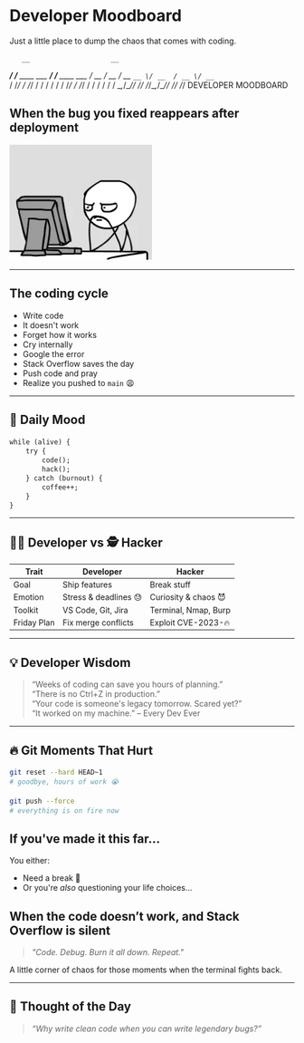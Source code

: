 
#  Developer Moodboard

Just a little place to dump the chaos that comes with coding.

       __                    __              
  ____/ /___  ____ ___  ____/ /___  ____ ___ 
 / __  / __ \/ __ `__ \/ __  / __ \/ __ `__ \
/ /_/ / /_/ / / / / / / /_/ / /_/ / / / / / /
\__,_/\____/_/ /_/ /_/\__,_/\____/_/ /_/ /_/ 
        DEVELOPER MOODBOARD


## When the bug you fixed reappears after deployment

<img src="./assets/meme.gif" width="50%" />

---

## The coding cycle

- Write code
- It doesn't work
- Forget how it works
- Cry internally
- Google the error
- Stack Overflow saves the day
- Push code and pray
- Realize you pushed to `main` 😩

---


## 👀 Daily Mood

```
while (alive) {
    try {
        code();
        hack();
    } catch (burnout) {
        coffee++;
    }
}
```


---

## 👨‍💻 Developer vs 🕵️ Hacker

| Trait            | Developer                         | Hacker                            |
|------------------|-----------------------------------|------------------------------------|
| Goal             | Ship features                     | Break stuff                        |
| Emotion          | Stress & deadlines 😓             | Curiosity & chaos 😈              |
| Toolkit          | VS Code, Git, Jira                | Terminal, Nmap, Burp              |
| Friday Plan      | Fix merge conflicts               | Exploit CVE-2023-🔥               |

---

## 💡 Developer Wisdom

> “Weeks of coding can save you hours of planning.”  
> “There is no Ctrl+Z in production.”  
> “Your code is someone's legacy tomorrow. Scared yet?”  
> “It worked on my machine.” – Every Dev Ever  

---


## 🔥 Git Moments That Hurt

```bash
git reset --hard HEAD~1
# goodbye, hours of work 😭

git push --force
# everything is on fire now
```


## If you've made it this far...
You either:
- Need a break 🧠
- Or you're *also* questioning your life choices...



##  When the code doesn’t work, and Stack Overflow is silent

> *"Code. Debug. Burn it all down. Repeat."*

A little corner of chaos for those moments when the terminal fights back.

---



## 💬 Thought of the Day

> *“Why write clean code when you can write legendary bugs?”*


